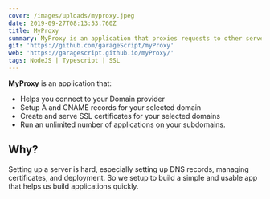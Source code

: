 ```yaml
---
cover: /images/uploads/myproxy.jpeg
date: 2019-09-27T08:13:53.760Z
title: MyProxy
summary: MyProxy is an application that proxies requests to other servers
git: 'https://github.com/garageScript/myProxy'
web: 'https://garagescript.github.io/myProxy/'
tags: NodeJS | Typescript | SSL
---
```

**MyProxy** is an application that:

- Helps you connect to your Domain provider
- Setup A and CNAME records for your selected domain
- Create and serve SSL certificates for your selected domains
- Run an unlimited number of applications on your subdomains.

## Why?
Setting up a server is hard, especially setting up DNS records, managing certificates, and deployment. 
So we setup to build a simple and usable app that helps us build applications quickly.
